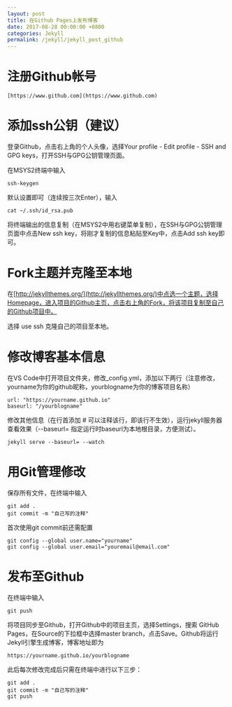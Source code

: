 ```yaml
---
layout: post
title: 在Github Pages上发布博客
date: 2017-08-28 00:00:00 +0800
categories: Jekyll
permalink: /jekyll/jekyll_post_github
---
```


# 注册Github帐号

    [https://www.github.com](https://www.github.com)

# 添加ssh公钥（建议）

登录Github，点击右上角的个人头像，选择Your profile - Edit profile - SSH and GPG keys，打开SSH与GPG公钥管理页面。

在MSYS2终端中输入

    ssh-keygen

默认设置即可（连续按三次Enter），输入
    
    cat ~/.ssh/id_rsa.pub

将终端输出的信息复制（在MSYS2中用右键菜单复制），在SSH与GPG公钥管理页面中点击New ssh key，将刚才复制的信息粘贴至Key中，点击Add ssh key即可。

# Fork主题并克隆至本地
在[http://jekyllthemes.org/](http://jekyllthemes.org/)中点选一个主题，选择Homepage，进入项目的Github主页，点击右上角的Fork，将该项目复制至自己的Github项目中。

选择 use ssh 克隆自己的项目至本地。

# 修改博客基本信息

在VS Code中打开项目文件夹，修改_config.yml，添加以下两行（注意修改，yourname为你的github昵称，yourblogname为你的博客项目名称）

    url: "https://yourname.github.io"
    baseurl: "/yourblogname"

修改其他信息（在行首添加 # 可以注释该行，即该行不生效），运行jekyll服务器查看效果（--baseurl=  指定运行时baseurl为本地根目录，方便测试）。

    jekyll serve --baseurl= --watch

# 用Git管理修改

保存所有文件，在终端中输入

    git add .
    git commit -m "自己写的注释"

首次使用git commit前还需配置

    git config --global user.name="yourname"
    git config --global user.email="youremail@email.com"

# 发布至Github

在终端中输入
    
    git push

将项目同步至Github，打开Github中的项目主页，选择Settings，搜索 GitHub Pages，在Source的下拉框中选择master branch，点击Save。Github将运行Jekyll引擎生成博客，博客地址即为 
    
    https://yourname.github.io/yourblogname

此后每次修改完成后只需在终端中进行以下三步：

    git add .
    git commit -m "自己写的注释"
    git push